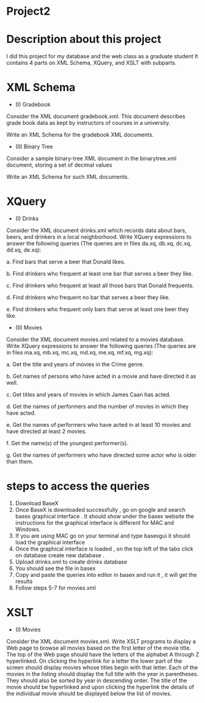 # Project2 

# Description about this project 
I did this project for my database and the web class as a graduate student 
It contains 4 parts on XML Schema, XQuery, and XSLT with subparts.
# XML Schema
  * (I) Gradebook

  Consider the XML document gradebook.xml. This document describes grade book data as kept by instructors of courses in a university.

  Write an XML Schema for the gradebook XML documents.

  * (II) Binary Tree

 Consider a sample binary-tree XML document in the binarytree.xml document, storing a set of decimal values

 Write an XML Schema for such XML documents.

# XQuery
  * (I) Drinks
  
Consider the XML document drinks.xml which records data about bars, beers, and drinkers in a local neighborhood. Write XQuery expressions to answer the following queries (The queries are in files da.xq, db.xq, dc.xq, dd.xq, de.xq):

a. Find bars that serve a beer that Donald likes.

b. Find drinkers who frequent at least one bar that serves a beer they like.

c. Find drinkers who frequent at least all those bars that Donald frequents.

d. Find drinkers who frequent no bar that serves a beer they like.

e. Find drinkers who frequent only bars that serve at least one beer they like.

* (II) Movies

Consider the XML document movies.xml related to a movies database. Write XQuery expressions to answer the following queries (The queries are in files ma.xq, mb.xq, mc.xq, md.xq, me.xq, mf.xq, mg.xq):

a. Get the title and years of movies in the Crime genre.

b. Get names of persons who have acted in a movie and have directed it as well.

c. Get titles and years of movies in which James Caan has acted.

d. Get the names of performers and the number of movies in which they have acted.

e. Get the names of performers who have acted in at least 10 movies and have directed at least 2 movies.

f. Get the name(s) of the youngest performer(s).

g. Get the names of performers who have directed some actor who is older than them.

# steps to access the queries 

1. Download BaseX
2. Once BaseX is downloaded successfully , go on google and search basex graphical interface . It should show under the basex website the instructions for the graphical interface is different for MAC and Windows. 
3. If you are using MAC go on your terminal and type basexgui it should load the graphical interface
4. Once the graphical interface is loaded , on the top left of the tabs click on database create new database .
5. Upload drinks.xml to create drinks database 
6. You should see the file in basex 
7. Copy and paste the queries into editor in basex and run it , it will get the results 
8. Follow steps 5-7 for movies.xml 



# XSLT
  * (I) Movies
  
  Consider the XML document movies.xml. 
  Write XSLT programs to display a Web page to browse all movies based on the first letter of the movie title. 
  The top of the Web page should have the letters of the alphabet A through Z hyperlinked. 
  On clicking the hyperlink for a letter the lower part of the screen should display movies whose titles begin with that letter. 
  Each of the movies in the listing should display the full title with the year in parentheses. 
  They should also be sorted by year in descending order. The title of the movie should be hyperlinked and upon clicking the hyperlink the details of the individual movie should be displayed below the list of movies.
